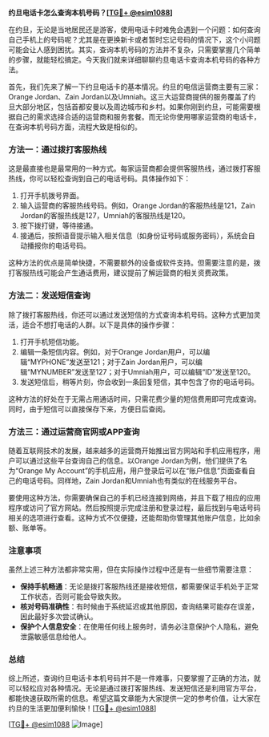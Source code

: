**约旦电话卡怎么查询本机号码？[[TG💪+ @esim1088](https://t.me/s/esim1088)]**

在约旦，无论是当地居民还是游客，使用电话卡时难免会遇到一个问题：如何查询自己手机上的号码呢？尤其是在更换新卡或者暂时忘记号码的情况下，这个小问题可能会让人感到困扰。其实，查询本机号码的方法并不复杂，只需要掌握几个简单的步骤，就能轻松搞定。今天我们就来详细聊聊约旦电话卡查询本机号码的各种方法。

首先，我们先来了解一下约旦电话卡的基本情况。约旦的电信运营商主要有三家：Orange Jordan、Zain Jordan以及Umniah。这三大运营商提供的服务覆盖了约旦大部分地区，包括首都安曼以及周边城市和乡村。如果你刚到约旦，可能需要根据自己的需求选择合适的运营商和服务套餐。而无论你使用哪家运营商的电话卡，在查询本机号码方面，流程大致是相似的。

### 方法一：通过拨打客服热线

这是最直接也是最常用的一种方式。每家运营商都会提供客服热线，通过拨打客服热线，你可以轻松查询到自己的电话号码。具体操作如下：

1. 打开手机拨号界面。
2. 输入运营商的客服热线号码。例如，Orange Jordan的客服热线是121，Zain Jordan的客服热线是127，Umniah的客服热线是120。
3. 按下拨打键，等待接通。
4. 接通后，按照语音提示输入相关信息（如身份证号码或服务密码），系统会自动播报你的电话号码。

这种方法的优点是简单快捷，不需要额外的设备或软件支持。但需要注意的是，拨打客服热线可能会产生通话费用，建议提前了解运营商的相关资费政策。

### 方法二：发送短信查询

除了拨打客服热线，你还可以通过发送短信的方式查询本机号码。这种方式更加灵活，适合不想打电话的人群。以下是具体的操作步骤：

1. 打开手机短信功能。
2. 编辑一条短信内容。例如，对于Orange Jordan用户，可以编辑“MYPHONE”发送至121；对于Zain Jordan用户，可以编辑“MYNUMBER”发送至127；对于Umniah用户，可以编辑“ID”发送至120。
3. 发送短信后，稍等片刻，你会收到一条回复短信，其中包含了你的电话号码。

这种方法的好处在于无需占用通话时间，只需花费少量的短信费用即可完成查询。同时，由于短信可以直接保存下来，方便日后查阅。

### 方法三：通过运营商官网或APP查询

随着互联网技术的发展，越来越多的运营商开始推出官方网站和手机应用程序，用户可以通过这些平台查询自己的信息。以Orange Jordan为例，他们提供了名为“Orange My Account”的手机应用，用户登录后可以在“账户信息”页面查看自己的电话号码。同样地，Zain Jordan和Umniah也有类似的在线服务平台。

要使用这种方法，你需要确保自己的手机已经连接到网络，并且下载了相应的应用程序或访问了官方网站。然后按照提示完成注册和登录过程，最后找到与电话号码相关的选项进行查看。这种方式不仅便捷，还能帮助你管理其他账户信息，比如余额、账单等。

### 注意事项

虽然上述三种方法都非常实用，但在实际操作过程中还是有一些细节需要注意：

- **保持手机畅通**：无论是拨打客服热线还是接收短信，都需要保证手机处于正常工作状态，否则可能会导致失败。
- **核对号码准确性**：有时候由于系统延迟或其他原因，查询结果可能存在误差，因此最好多次尝试确认。
- **保护个人信息安全**：在使用任何线上服务时，请务必注意保护个人隐私，避免泄露敏感信息给他人。

### 总结

综上所述，查询约旦电话卡本机号码并不是一件难事，只要掌握了正确的方法，就可以轻松应对各种情况。无论是通过拨打客服热线、发送短信还是利用官方平台，都能快速获取所需的信息。希望这篇文章能为大家提供一定的参考价值，让大家在约旦的生活更加便利愉快！[[TG💪+ @esim1088](https://t.me/s/esim1088)]

[[TG💪+ @esim1088](https://t.me/s/esim1088) ![Image](https://i.postimg.cc/4NQfJmqS/Snipaste-2025-05-13-00-14-12.png)]